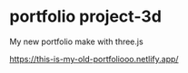 # portfolio project-3d
My new portfolio make with three.js


https://this-is-my-old-portfoliooo.netlify.app/
